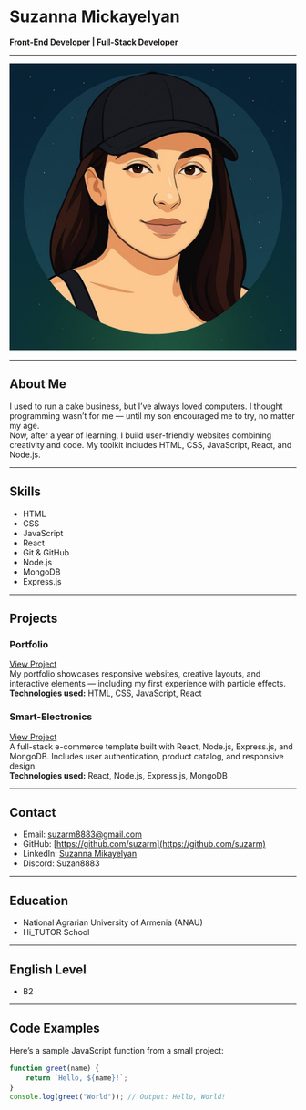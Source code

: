 # Suzanna Mickayelyan

**Front-End Developer | Full-Stack Developer**

---

![Suzanna Mickayelyan](https://github.com/suzarm/rsschool-cv/blob/main/images/photo_2025-06-23_22-47-57.jpg?raw=true)


---

## About Me
I used to run a cake business, but I’ve always loved computers. I thought programming wasn’t for me — until my son encouraged me to try, no matter my age.  
Now, after a year of learning, I build user-friendly websites combining creativity and code. My toolkit includes HTML, CSS, JavaScript, React, and Node.js.

---

## Skills
- HTML
- CSS
- JavaScript
- React
- Git & GitHub
- Node.js
- MongoDB
- Express.js

---

## Projects

### Portfolio
[View Project](https://suzarm.github.io/portfolio/)  
My portfolio showcases responsive websites, creative layouts, and interactive elements — including my first experience with particle effects.  
**Technologies used:** HTML, CSS, JavaScript, React

### Smart-Electronics
[View Project](https://github.com/suzarm/templates/tree/main/smart-electronics)  
A full-stack e-commerce template built with React, Node.js, Express.js, and MongoDB. Includes user authentication, product catalog, and responsive design.  
**Technologies used:** React, Node.js, Express.js, MongoDB

---

## Contact
- Email: [suzarm8883@gmail.com](mailto:suzarm8883@gmail.com)
- GitHub: [https://github.com/suzarm](https://github.com/suzarm)
- LinkedIn: [Suzanna Mikayelyan](https://www.linkedin.com/in/suzanna-mikayelyan-447272282/)
- Discord: Suzan8883
---

## Education
- National Agrarian University of Armenia (ANAU)  
- Hi_TUTOR School

---

## English Level
- B2

---

## Code Examples
Here’s a sample JavaScript function from a small project:

```javascript
function greet(name) {
    return `Hello, ${name}!`;
}
console.log(greet("World")); // Output: Hello, World!
```



